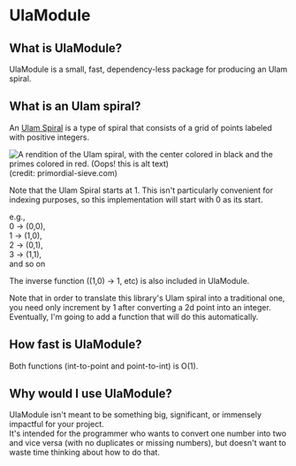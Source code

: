 # UlaModule

## What is UlaModule?

UlaModule is a small, fast, dependency-less package for producing an Ulam spiral.

## What is an Ulam spiral?

An [Ulam Spiral](https://en.wikipedia.org/wiki/Ulam_spiral) is a type of spiral that consists of a grid of points labeled with positive integers.

![A rendition of the Ulam spiral, with the center colored in black and the primes colored in red. (Oops! this is alt text)](https://external-content.duckduckgo.com/iu/?u=http%3A%2F%2Fprimorial-sieve.com%2FPic_sav%2FUlam%2520spiral%25201.JPG&f=1&nofb=1)
(credit: primordial-sieve.com)

Note that the Ulam Spiral starts at 1. This isn't particularly convenient for indexing purposes, so this implementation will start with 0 as its start.

e.g.,  
0 -> (0,0),  
1 -> (1,0),  
2 -> (0,1),  
3 -> (1,1),  
and so on

The inverse function ((1,0) -> 1, etc) is also included in UlaModule.

Note that in order to translate this library's Ulam spiral into a traditional one, you need only increment by 1 after converting a 2d point into an integer. Eventually, I'm going to add a function that will do this automatically.

## How fast is UlaModule?

Both functions (int-to-point and point-to-int) is O(1).

## Why would I use UlaModule?

UlaModule isn't meant to be something big, significant, or immensely impactful for your project.  
It's intended for the programmer who wants to convert one number into two and vice versa (with no duplicates or missing numbers), but doesn't want to waste time thinking about how to do that.
